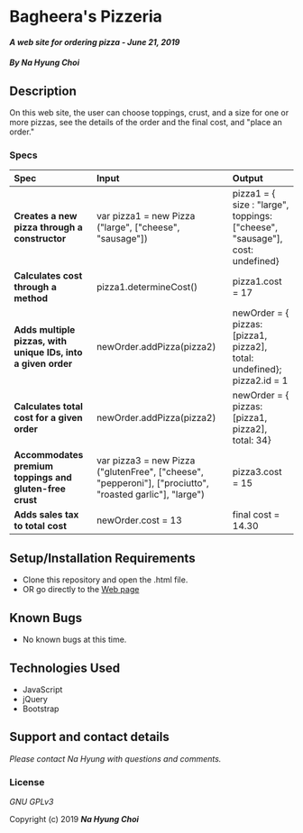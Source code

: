 # Bagheera's Pizzeria

#### _A web site for ordering pizza - June 21, 2019_

#### _By **Na Hyung Choi**_

## Description

On this web site, the user can choose toppings, crust, and a size for one or more pizzas, see the details of the order and the final cost, and "place an order."

### Specs
| Spec | Input | Output |
| :-------------     | :------------- | :------------- |
| **Creates a new pizza through a constructor** | var pizza1 = new Pizza ("large", ["cheese", "sausage"]) | pizza1 = { size : "large", toppings: ["cheese", "sausage"], cost: undefined} |
| **Calculates cost through a method** | pizza1.determineCost() | pizza1.cost = 17 |
| **Adds multiple pizzas, with unique IDs, into a given order** | newOrder.addPizza(pizza2) | newOrder = { pizzas: [pizza1, pizza2], total: undefined}; pizza2.id = 1|
| **Calculates total cost for a given order** | newOrder.addPizza(pizza2) | newOrder = { pizzas: [pizza1, pizza2], total: 34} |
| **Accommodates premium toppings and gluten-free crust** | var pizza3 = new Pizza ("glutenFree", ["cheese", "pepperoni"], ["prociutto", "roasted garlic"], "large") | pizza3.cost = 15 |
| **Adds sales tax to total cost** | newOrder.cost = 13 | final cost = 14.30 |

## Setup/Installation Requirements

* Clone this repository and open the .html file.
* OR go directly to the [Web page](http://schoinh.github.io/pizza)

## Known Bugs
* No known bugs at this time.

## Technologies Used
* JavaScript
* jQuery
* Bootstrap

## Support and contact details

_Please contact Na Hyung with questions and comments._

### License

*GNU GPLv3*

Copyright (c) 2019 **_Na Hyung Choi_**
